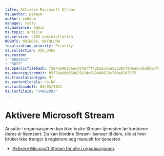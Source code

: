 ```yaml
---
title: Aktivere Microsoft Stream
ms.author: pebaum
author: pebaum
manager: scotv
ms.audience: Admin
ms.topic: article
ms.service: o365-administration
ROBOTS: NOINDEX, NOFOLLOW
localization_priority: Priority
ms.collection: Adm_O365
ms.custom:
- "9002642"
- "5077"
ms.openlocfilehash: f20466961deecdb487ff42b2e365e56b295fed6eecd6ddb03fda67ab9110bc4f
ms.sourcegitcommit: b5f7da89a650d2915dc652449623c78be6247175
ms.translationtype: MT
ms.contentlocale: nb-NO
ms.lasthandoff: 08/05/2021
ms.locfileid: "54002993"
---
```

# <a name="enable-microsoft-stream"></a>Aktivere Microsoft Stream

Ansatte i organisasjonen kan ikke bruke Stream-tjenesten før kontoene deres er lisensiert. Du kan tilordne Stream-lisenser til dem, slik at hver bruker ikke trenger å registrere seg manuelt for tjenesten.

- [Aktivere Microsoft Stream for alle i organisasjonen](https://docs.microsoft.com/stream/assign-user-licenses).
